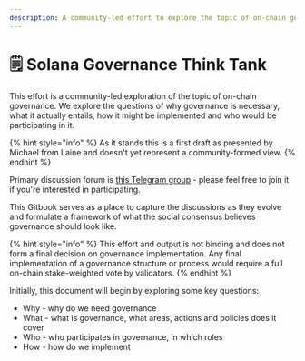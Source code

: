 ```yaml
---
description: A community-led effort to explore the topic of on-chain governance on Solana
---
```


# 🗒 Solana Governance Think Tank

This effort is a community-led exploration of the topic of on-chain governance. We explore the questions of why governance is necessary, what it actually entails, how it might be implemented and who would be participating in it.

{% hint style="info" %}
As it stands this is a first draft as presented by Michael from Laine and doesn't yet represent a community-formed view.
{% endhint %}

Primary discussion forum is [this Telegram group](https://t.me/+CNvn2-hKQRRiMWVk) - please feel free to join it if you're interested in participating.

This Gitbook serves as a place to capture the discussions as they evolve and formulate a framework of what the social consensus believes governance should look like.

{% hint style="info" %}
This effort and output is not binding and does not form a final decision on governance implementation. Any final implementation of a governance structure or process would require a full on-chain stake-weighted vote by validators.
{% endhint %}

Initially, this document will begin by exploring some key questions:

* Why - why do we need governance
* What - what is governance, what areas, actions and policies does it cover
* Who - who participates in governance, in which roles
* How - how do we implement



